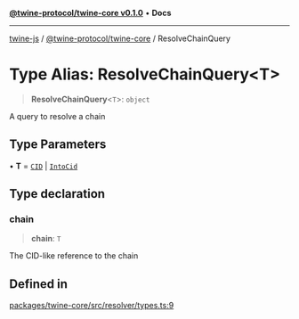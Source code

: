 [**@twine-protocol/twine-core v0.1.0**](../index.md) • **Docs**

***

[twine-js](../../../index.md) / [@twine-protocol/twine-core](../index.md) / ResolveChainQuery

# Type Alias: ResolveChainQuery\<T\>

> **ResolveChainQuery**\<`T`\>: `object`

A query to resolve a chain

## Type Parameters

• **T** = [`CID`](../classes/CID.md) \| [`IntoCid`](IntoCid.md)

## Type declaration

### chain

> **chain**: `T`

The CID-like reference to the chain

## Defined in

[packages/twine-core/src/resolver/types.ts:9](https://github.com/twine-protocol/twine-js/blob/afcd6a4191783e38a824b15e0910dbcaa4196a95/packages/twine-core/src/resolver/types.ts#L9)
